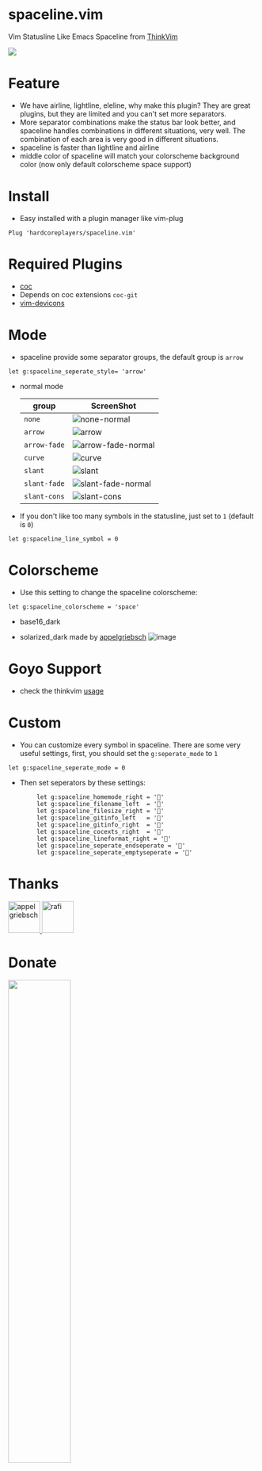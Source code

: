 # spaceline.vim

Vim Statusline Like Emacs Spaceline from [ThinkVim](https://github.com/taigacute/ThinkVim)

![](https://user-images.githubusercontent.com/41671631/79724703-86ab8f00-831a-11ea-86a7-6a4439694617.png)

# Feature

- We have airline, lightline, eleline, why make this plugin? They are great plugins, but they are limited and you can't set more separators.
- More separator combinations make the status bar look better, and spaceline handles combinations in different situations, very well. The combination of each area is very good in different situations.
- spaceline is faster than lightline and airline
- middle color of spaceline will match your colorscheme background color (now only default colorscheme space support)

# Install

- Easy installed with a plugin manager like vim-plug

```
Plug 'hardcoreplayers/spaceline.vim'
```

# Required Plugins

- [coc](https://github.com/neoclide/coc.nvim)
- Depends on coc extensions `coc-git`
- [vim-devicons](https://github.com/ryanoasis/vim-devicons)

# Mode

- spaceline provide some separator groups, the default group is `arrow`

```viml
let g:spaceline_seperate_style= 'arrow'
```

- normal mode

  | group        | ScreenShot                                                                                                                 |
  | ------------ | -------------------------------------------------------------------------------------------------------------------------- |
  | `none`       | ![none-normal](https://user-images.githubusercontent.com/41671631/79724664-7dbabd80-831a-11ea-917b-aa8ef47fa34f.png)       |
  | `arrow`      | ![arrow](https://user-images.githubusercontent.com/41671631/79724650-7abfcd00-831a-11ea-9a32-1894db707cc7.png)             |
  | `arrow-fade` | ![arrow-fade-normal](https://user-images.githubusercontent.com/41671631/79724643-78f60980-831a-11ea-86b9-51040acd93fe.png) |
  | `curve`      | ![curve](https://user-images.githubusercontent.com/41671631/79724657-7c899080-831a-11ea-97b9-7377777918a0.png)             |
  | `slant`      | ![slant](https://user-images.githubusercontent.com/41671631/79724693-83180800-831a-11ea-8351-461e64ad352c.png)             |
  | `slant-fade` | ![slant-fade-normal](https://user-images.githubusercontent.com/41671631/79724680-814e4480-831a-11ea-8141-ac17bf0bb4e2.png) |
  | `slant-cons` | ![slant-cons](https://user-images.githubusercontent.com/41671631/79724670-7f848100-831a-11ea-9402-6f8aa272aa0c.png)        |

* If you don't like too many symbols in the statusline, just set to `1` (default is `0`)

```viml
let g:spaceline_line_symbol = 0
```

# Colorscheme

- Use this setting to change the spaceline colorscheme:

```viml
let g:spaceline_colorscheme = 'space'
```

- base16_dark

- solarized_dark made by [appelgriebsch](https://github.com/appelgriebsch)
  ![image](https://github.com/taigacute/IMG/blob/master/spaceline/solarized_dark.png)

# Goyo Support

- check the thinkvim [usage](https://github.com/hardcoreplayers/ThinkVim/blob/master/modules/module-goyo.vim)

# Custom

- You can customize every symbol in spaceline. There are some very useful settings, first, you should set the `g:seperate_mode` to `1`

```viml
let g:spaceline_seperate_mode = 0
```

- Then set seperators by these settings:

```viml
        let g:spaceline_homemode_right = ''
        let g:spaceline_filename_left  = ''
        let g:spaceline_filesize_right = ''
        let g:spaceline_gitinfo_left   = ''
        let g:spaceline_gitinfo_right  = ''
        let g:spaceline_cocexts_right  = ''
        let g:spaceline_lineformat_right = ''
        let g:spaceline_seperate_endseperate = ''
        let g:spaceline_seperate_emptyseperate = ''
```

# Thanks

<a href="https://github.com/appelgriebsch" target="_blank" title="appelgriebsch">
  <img src="https://github.com/appelgriebsch.png?size=64" width="64" height="64" alt="appelgriebsch">
</a>

<a href="https://github.com/rafi" target="_blank" title="rafi">
  <img src="https://github.com/rafi.png?size=64" width="64" height="64" alt="rafi">
</a>

# Donate

<img src="https://github.com/taigacute/IMG/blob/master/wechat/mm_reward_qrcode_1556454268864.png" width="50%"  height="50%">

# License

MIT
